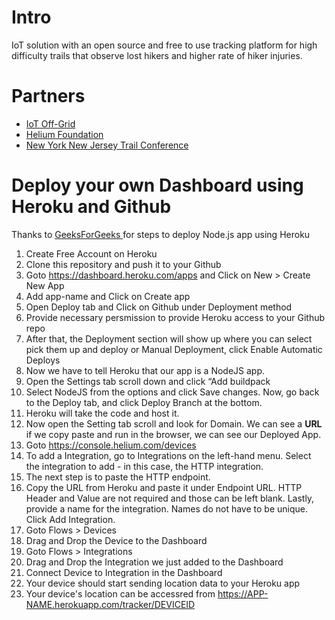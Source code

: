 # Intro
IoT solution with an open source and free to use tracking platform for high difficulty trails that observe lost hikers and higher rate of hiker injuries.

# Partners
- [IoT Off-Grid](https://www.iotoffgrid.com/ "IoT Off-Grid")
- [Helium Foundation](http://www.helium.foundation/ "Helium Foundation")
- [New York New Jersey Trail Conference](https://www.nynjtc.org/ "New York New Jersey Trail Conference")

# Deploy your own Dashboard using Heroku and Github
Thanks to [GeeksForGeeks ](https://www.geeksforgeeks.org/how-to-deploy-node-js-app-on-heroku-from-github/ "GeeksForGeeks ")for steps to deploy Node.js app using Heroku
1. Create Free Account on Heroku
2. Clone this repository and push it to your Github
3. Goto https://dashboard.heroku.com/apps and Click on New > Create New App
4. Add app-name and Click on Create app
5. Open Deploy tab and Click on Github under Deployment method
6. Provide necessary persmission to provide Heroku access to your Github repo
7. After that, the Deployment section will show up where you can select pick them up and deploy or Manual Deployment, click Enable Automatic Deploys
8. Now we have to tell Heroku that our app is a NodeJS app.
9. Open the Settings tab scroll down and click “Add buildpack 
10. Select NodeJS from the options and click Save changes. Now, go back to the Deploy tab, and click Deploy Branch at the bottom.
11. Heroku will take the code and host it. 
12. Now open the Setting tab scroll and look for Domain. We can see a **URL** if we copy paste and run in the browser, we can see our Deployed App. 
13. Goto https://console.helium.com/devices
14. To add a Integration, go to Integrations on the left-hand menu. Select the integration to add - in this case, the HTTP integration.
15. The next step is to paste the HTTP endpoint.
16. Copy the URL from Heroku and paste it under Endpoint URL. HTTP Header and Value are not required and those can be left blank. Lastly, provide a name for the integration. Names do not have to be unique. Click Add Integration.
17. Goto Flows > Devices
18. Drag and Drop the Device to the Dashboard
19. Goto Flows > Integrations 
20. Drag and Drop the Integration we just added to the Dashboard
21. Connect Device to Integration in the Dashboard
22. Your device should start sending location data to your Heroku app
23. Your device's location can be accessred from https://APP-NAME.herokuapp.com/tracker/DEVICEID







